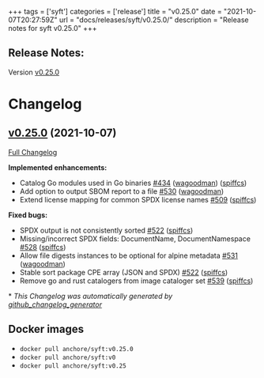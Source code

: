 +++
tags = ['syft']
categories = ['release']
title = "v0.25.0"
date = "2021-10-07T20:27:59Z"
url = "docs/releases/syft/v0.25.0/"
description = "Release notes for syft v0.25.0"
+++

## Release Notes:
Version [v0.25.0](https://github.com/anchore/syft/releases/tag/v0.25.0)

# Changelog

## [v0.25.0](https://github.com/anchore/syft/tree/v0.25.0) (2021-10-07)

[Full Changelog](https://github.com/anchore/syft/compare/v0.24.1...v0.25.0)

**Implemented enhancements:**

- Catalog Go modules used in Go binaries [\#434](https://github.com/anchore/syft/pull/534)  ([wagoodman](https://github.com/wagoodman)) ([spiffcs](https://github.com/spiffcs))
- Add option to output SBOM report to a file [\#530](https://github.com/anchore/syft/pull/530) ([wagoodman](https://github.com/wagoodman))
- Extend license mapping for common SPDX license names  [\#509](https://github.com/anchore/syft/pull/509) ([spiffcs](https://github.com/spiffcs))

**Fixed bugs:**

- SPDX output is not consistently sorted [\#522](https://github.com/anchore/syft/pull/522) ([spiffcs](https://github.com/spiffcs))
- Missing/incorrect SPDX fields: DocumentName, DocumentNamespace [\#528](https://github.com/anchore/syft/pull/528) ([spiffcs](https://github.com/spiffcs))
- Allow file digests instances to be optional for alpine metadata [\#531](https://github.com/anchore/syft/pull/531) ([wagoodman](https://github.com/wagoodman))
- Stable sort package CPE array \(JSON and SPDX\) [\#522](https://github.com/anchore/syft/pull/522) ([spiffcs](https://github.com/spiffcs))
- Remove go and rust catalogers from image cataloger set [\#539](https://github.com/anchore/syft/pull/539) ([spiffcs](https://github.com/spiffcs))

\* *This Changelog was automatically generated by [github_changelog_generator](https://github.com/github-changelog-generator/github-changelog-generator)*


## Docker images

- `docker pull anchore/syft:v0.25.0`
- `docker pull anchore/syft:v0`
- `docker pull anchore/syft:v0.25`
